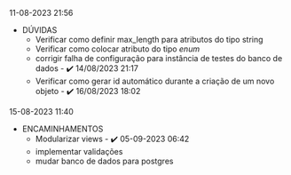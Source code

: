 11-08-2023 21:56
* DÚVIDAS
  * Verificar como definir max_length para atributos do tipo string
  * Verificar como colocar atributo do tipo *enum*
  * corrigir falha de configuração para instância de testes do banco de dados - :heavy_check_mark: 14/08/2023 21:17
  * Verificar como gerar id automático durante a criação de um novo objeto - :heavy_check_mark: 16/08/2023 18:02

15-08-2023 11:40
* ENCAMINHAMENTOS
  * Modularizar views - :heavy_check_mark: 05-09-2023 06:42
  * implementar validações
  * mudar banco de dados para postgres